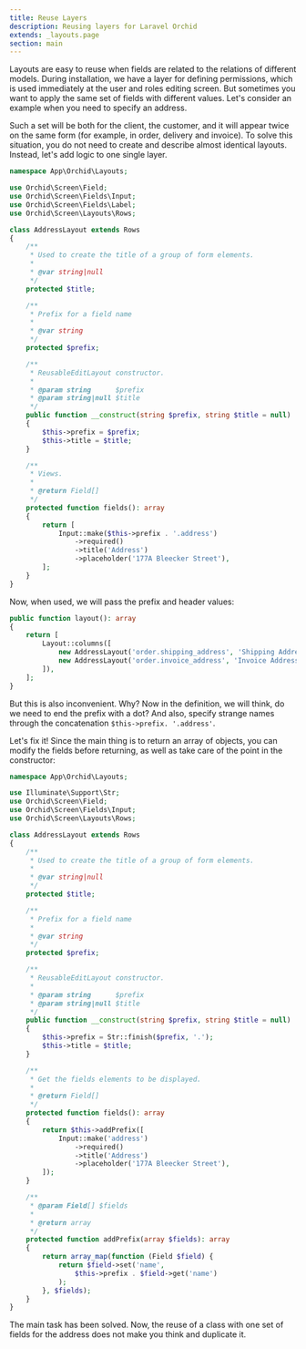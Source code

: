 ```yaml
---
title: Reuse Layers
description: Reusing layers for Laravel Orchid
extends: _layouts.page
section: main
---
```


Layouts are easy to reuse when fields are related to the relations of different models. During installation, we have a layer for defining permissions, which is used immediately at the user and roles editing screen. But sometimes you want to apply the same set of fields with different values. Let's consider an example when you need to specify an address.

Such a set will be both for the client, the customer, and it will appear twice on the same form (for example, in order, delivery and invoice). To solve this situation, you do not need to create and describe almost identical layouts. Instead, let's add logic to one single layer.

```php
namespace App\Orchid\Layouts;

use Orchid\Screen\Field;
use Orchid\Screen\Fields\Input;
use Orchid\Screen\Fields\Label;
use Orchid\Screen\Layouts\Rows;

class AddressLayout extends Rows
{
    /**
     * Used to create the title of a group of form elements.
     *
     * @var string|null
     */
    protected $title;

    /**
     * Prefix for a field name
     *
     * @var string
     */
    protected $prefix;

    /**
     * ReusableEditLayout constructor.
     *
     * @param string      $prefix
     * @param string|null $title
     */
    public function __construct(string $prefix, string $title = null)
    {
        $this->prefix = $prefix;
        $this->title = $title;
    }

    /**
     * Views.
     *
     * @return Field[]
     */
    protected function fields(): array
    {
        return [
            Input::make($this->prefix . '.address')
                ->required()
                ->title('Address')
                ->placeholder('177A Bleecker Street'),
        ];
    }
}
```

Now, when used, we will pass the prefix and header values:

```php
public function layout(): array
{
    return [
        Layout::columns([
            new AddressLayout('order.shipping_address', 'Shipping Address'),
            new AddressLayout('order.invoice_address', 'Invoice Address'),
        ]),
    ];
}
```

But this is also inconvenient. Why? Now in the definition, we will think, do we need to end the prefix with a dot? And also, specify strange names through the concatenation `$this->prefix. '.address'`.


Let's fix it! Since the main thing is to return an array of objects, you can modify the fields before returning, as well as take care of the point in the constructor:

```php
namespace App\Orchid\Layouts;

use Illuminate\Support\Str;
use Orchid\Screen\Field;
use Orchid\Screen\Fields\Input;
use Orchid\Screen\Layouts\Rows;

class AddressLayout extends Rows
{
    /**
     * Used to create the title of a group of form elements.
     *
     * @var string|null
     */
    protected $title;

    /**
     * Prefix for a field name
     *
     * @var string
     */
    protected $prefix;

    /**
     * ReusableEditLayout constructor.
     *
     * @param string      $prefix
     * @param string|null $title
     */
    public function __construct(string $prefix, string $title = null)
    {
        $this->prefix = Str::finish($prefix, '.');
        $this->title = $title;
    }

    /**
     * Get the fields elements to be displayed.
     *
     * @return Field[]
     */
    protected function fields(): array
    {
        return $this->addPrefix([
            Input::make('address')
                ->required()
                ->title('Address')
                ->placeholder('177A Bleecker Street'),
        ]);
    }

    /**
     * @param Field[] $fields
     *
     * @return array
     */
    protected function addPrefix(array $fields): array
    {
        return array_map(function (Field $field) {
            return $field->set('name',
                $this->prefix . $field->get('name')
            );
        }, $fields);
    }
}
```

The main task has been solved. Now, the reuse of a class with one set of fields for the address does not make you think and duplicate it.

